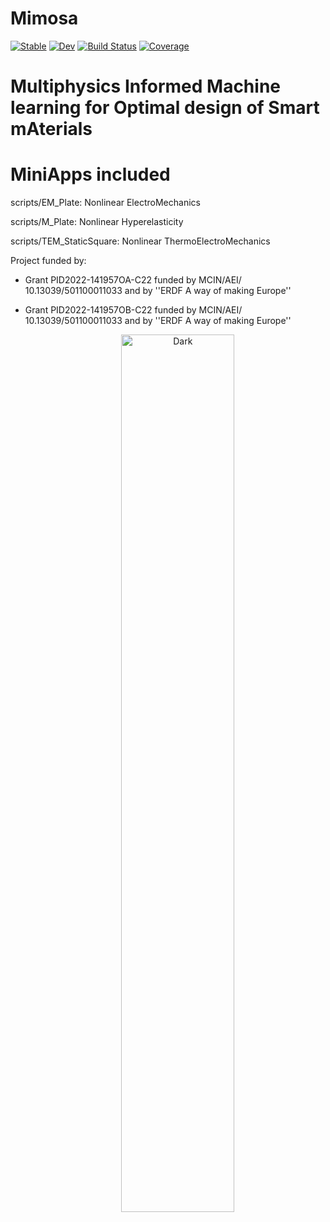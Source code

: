 # Mimosa

[![Stable](https://img.shields.io/badge/docs-stable-blue.svg)](https://jmartfrut.github.io/Mimosa.jl/stable/)
[![Dev](https://img.shields.io/badge/docs-dev-blue.svg)](https://jmartfrut.github.io/Mimosa.jl/dev/)
[![Build Status](https://github.com/jmartfrut/Mimosa.jl/actions/workflows/CI.yml/badge.svg?branch=main)](https://github.com/jmartfrut/Mimosa.jl/actions/workflows/CI.yml?query=branch%3Amain)
[![Coverage](https://codecov.io/gh/jmartfrut/Mimosa.jl/branch/main/graph/badge.svg)](https://codecov.io/gh/jmartfrut/Mimosa.jl)

# **M**ultiphysics **I**nformed **M**achine learning for **O**ptimal design of **S**mart m**A**terials

# MiniApps included 

scripts/EM_Plate: Nonlinear ElectroMechanics

scripts/M_Plate: Nonlinear Hyperelasticity

scripts/TEM_StaticSquare: Nonlinear ThermoElectroMechanics

Project funded by:

- Grant PID2022-141957OA-C22 funded by MCIN/AEI/ 10.13039/501100011033  and by ''ERDF A way of making Europe''

- Grant PID2022-141957OB-C22 funded by MCIN/AEI/ 10.13039/501100011033  and by ''ERDF A way of making Europe''



 <p align="center"> 
&nbsp; &nbsp; &nbsp; &nbsp;
<img alt="Dark"
src=" https://github.com/jmartfrut/Mimosa/blob/main/docs/imgs/aei.png" width="60%">
</p>
 